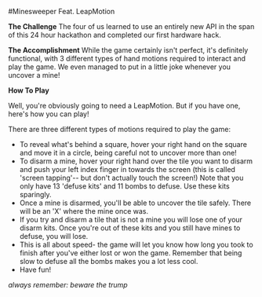 #Minesweeper Feat. LeapMotion

**The Challenge** 
The four of us learned to use an entirely new API in the span of this 24 hour hackathon and completed our first hardware hack. 

**The Accomplishment** 
While the game certainly isn't perfect, it's definitely functional, with 3 different types of hand motions required to interact and play the game. We even managed to put in a little joke whenever you uncover a mine!

**How To Play**

Well, you're obviously going to need a LeapMotion. But if you have one, here's how you can play!

There are three different types of motions required to play the game: 
   - To reveal what's behind a square, hover your right hand on the square and move it in a circle, being careful not to uncover more than one!
   - To disarm a mine, hover your right hand over the tile you want to disarm and push your left index finger in towards the screen (this is called 'screen tapping'-- but don't actually touch the screen!) Note that you only have 13 'defuse kits' and 11 bombs to defuse. Use these kits sparingly. 
   - Once a mine is disarmed, you'll be able to uncover the tile safely. There will be an 'X' where the mine once was. 
   - If you try and disarm a tile that is not a mine you will lose one of your disarm kits. Once you're out of these kits and you still have mines to defuse, you will lose.
   - This is all about speed- the game will let you know how long you took to finish after you've either lost or won the game. Remember that being slow to defuse all the bombs makes you a lot less cool. 
  - Have fun!




_always remember: beware the trump_
